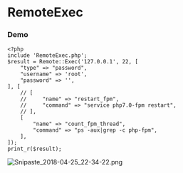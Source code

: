 # RemoteExec


### Demo

```
<?php
include 'RemoteExec.php';
$result = Remote::Exec('127.0.0.1', 22, [
    "type" => "password",
    "username" => 'root',
    "password" => '',
], [
    // [
    //     "name" => "restart_fpm",
    //     "command" => "service php7.0-fpm restart",
    // ],
    [
        "name" => "count_fpm_thread",
        "command" => "ps -aux|grep -c php-fpm",
    ],
]);
print_r($result);
```

![Snipaste_2018-04-25_22-34-22.png](https://i.loli.net/2018/04/25/5ae0931a4c58d.png)